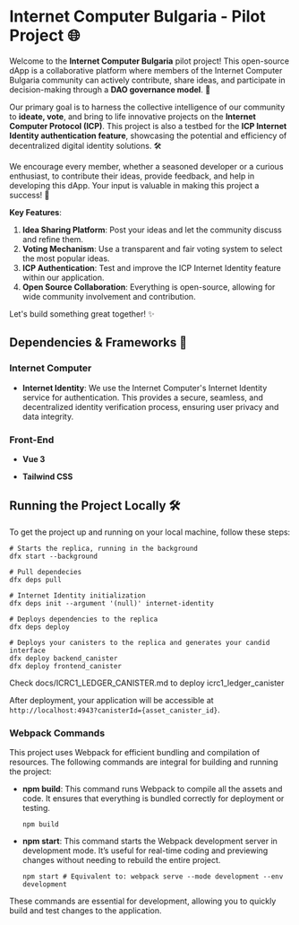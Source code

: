 # Internet Computer Bulgaria - Pilot Project 🌐

Welcome to the **Internet Computer Bulgaria** pilot project! This open-source dApp is a collaborative platform where members of the Internet Computer Bulgaria community can actively contribute, share ideas, and participate in decision-making through a **DAO governance model**. 🚀

Our primary goal is to harness the collective intelligence of our community to **ideate, vote**, and bring to life innovative projects on the **Internet Computer Protocol (ICP)**. This project is also a testbed for the **ICP Internet Identity authentication feature**, showcasing the potential and efficiency of decentralized digital identity solutions. 🛠️

We encourage every member, whether a seasoned developer or a curious enthusiast, to contribute their ideas, provide feedback, and help in developing this dApp. Your input is valuable in making this project a success! 🤝

**Key Features**:
1. **Idea Sharing Platform**: Post your ideas and let the community discuss and refine them.
2. **Voting Mechanism**: Use a transparent and fair voting system to select the most popular ideas.
3. **ICP Authentication**: Test and improve the ICP Internet Identity feature within our application.
4. **Open Source Collaboration**: Everything is open-source, allowing for wide community involvement and contribution. 

Let's build something great together! ✨

## Dependencies & Frameworks 🧰

### Internet Computer

- **Internet Identity**: We use the Internet Computer's Internet Identity service for authentication. This provides a secure, seamless, and decentralized identity verification process, ensuring user privacy and data integrity.

### Front-End

- **Vue 3** 

- **Tailwind CSS**

## Running the Project Locally 🛠️

To get the project up and running on your local machine, follow these steps:

```
# Starts the replica, running in the background
dfx start --background

# Pull dependecies
dfx deps pull

# Internet Identity initialization
dfx deps init --argument '(null)' internet-identity

# Deploys dependencies to the replica
dfx deps deploy

# Deploys your canisters to the replica and generates your candid interface
dfx deploy backend_canister
dfx deploy frontend_canister
```

Check docs/ICRC1_LEDGER_CANISTER.md to deploy icrc1_ledger_canister

After deployment, your application will be accessible at `http://localhost:4943?canisterId={asset_canister_id}`.

### Webpack Commands

This project uses Webpack for efficient bundling and compilation of resources. The following commands are integral for building and running the project:

- **npm build**: This command runs Webpack to compile all the assets and code. It ensures that everything is bundled correctly for deployment or testing.

  ```
  npm build
  ```

- **npm start**: This command starts the Webpack development server in development mode. It’s useful for real-time coding and previewing changes without needing to rebuild the entire project.

  ```
  npm start # Equivalent to: webpack serve --mode development --env development
  ```

These commands are essential for development, allowing you to quickly build and test changes to the application.
